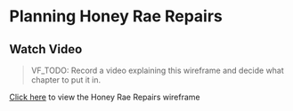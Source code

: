 # Planning Honey Rae Repairs

## Watch Video
> VF_TODO: Record a video explaining this wireframe and decide what chapter to put it in.

[Click here](https://miro.com/app/board/uXjVMucRFUc=/?share_link_id=556612065166) to view the Honey Rae Repairs wireframe